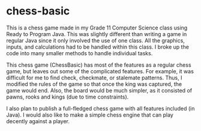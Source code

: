 # chess-basic

This is a chess game made in my Grade 11 Computer Science class using Ready to Program Java. This was slightly different than writing a game in regular Java since it only involved the use of one class. All the graphics, inputs, and calculations had to be handled within this class. I broke up the code into many smaller methods to handle individual tasks.

This chess game (ChessBasic) has most of the features as a regular chess game, but leaves out some of the complicated features. For example, it was difficult for me to find check, checkmate, or stalemate patterns. Thus, I modified the rules of the game so that once the king was captured, the game would end. Also, the board would be much simpler, as it consisted of pawns, rooks and kings (due to time constraints).

I also plan to publish a full-fledged chess game with all features included (in Java). I would also like to make a simple chess engine that can play decently against a player.
